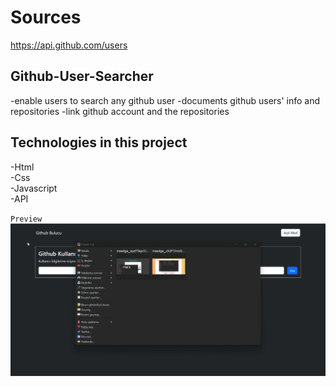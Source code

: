 # Sources

https://api.github.com/users

## Github-User-Searcher

-enable users to search any github user
-documents github users' info and repositories
-link github account and the repositories

## Technologies in this project

-Html <br>
-Css <br>
-Javascript <br>
-API

`Preview`
![](screen.gif)
